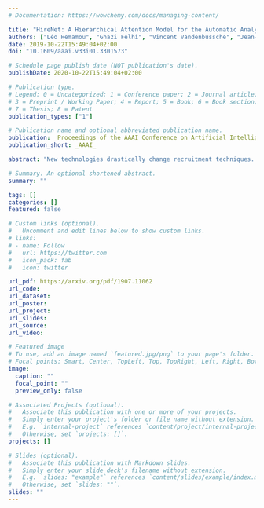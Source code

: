 ```yaml
---
# Documentation: https://wowchemy.com/docs/managing-content/

title: "HireNet: A Hierarchical Attention Model for the Automatic Analysis of Asynchronous Video Job Interviews"
authors: ["Léo Hemamou", "Ghazi Felhi", "Vincent Vandenbussche", "Jean-Claude Martin", "Chloé Clavel"]
date: 2019-10-22T15:49:04+02:00
doi: "10.1609/aaai.v33i01.3301573"

# Schedule page publish date (NOT publication's date).
publishDate: 2020-10-22T15:49:04+02:00

# Publication type.
# Legend: 0 = Uncategorized; 1 = Conference paper; 2 = Journal article;
# 3 = Preprint / Working Paper; 4 = Report; 5 = Book; 6 = Book section;
# 7 = Thesis; 8 = Patent
publication_types: ["1"]

# Publication name and optional abbreviated publication name.
publication: _Proceedings of the AAAI Conference on Artificial Intelligence_
publication_short: _AAAI_

abstract: "New technologies drastically change recruitment techniques. Some research projects aim at designing interactive systems that help candidates practice job interviews. Other studies aim at the automatic detection of social signals (e.g. smile, turn of speech, etc...) in videos of job interviews. These studies are limited with respect to the number of interviews they process, but also by the fact that they only analyze simulated job interviews (e.g. students pretending to apply for a fake position). Asynchronous video interviewing tools have become mature products on the human resources market, and thus, a popular step in the recruitment process. As part of a project to help recruiters, we collected a corpus of more than 7000 candidates having asynchronous video job interviews for real positions and recording videos of themselves answering a set of questions. We propose a new hierarchical attention model called HireNet that aims at predicting the hirability of the candidates as evaluated by recruiters. In HireNet, an interview is considered as a sequence of questions and answers containing salient socials signals. Two contextual sources of information are modeled in HireNet: the words contained in the question and in the job position. Our model achieves better F1-scores than previous approaches for each modality (verbal content, audio and video). Results from early and late multimodal fusion suggest that more sophisticated fusion schemes are needed to improve on the monomodal results. Finally, some examples of moments captured by the attention mechanisms suggest our model could potentially be used to help finding key moments in an asynchronous job interview."

# Summary. An optional shortened abstract.
summary: ""

tags: []
categories: []
featured: false

# Custom links (optional).
#   Uncomment and edit lines below to show custom links.
# links:
# - name: Follow
#   url: https://twitter.com
#   icon_pack: fab
#   icon: twitter

url_pdf: https://arxiv.org/pdf/1907.11062
url_code:
url_dataset:
url_poster:
url_project:
url_slides:
url_source:
url_video:

# Featured image
# To use, add an image named `featured.jpg/png` to your page's folder. 
# Focal points: Smart, Center, TopLeft, Top, TopRight, Left, Right, BottomLeft, Bottom, BottomRight.
image:
  caption: ""
  focal_point: ""
  preview_only: false

# Associated Projects (optional).
#   Associate this publication with one or more of your projects.
#   Simply enter your project's folder or file name without extension.
#   E.g. `internal-project` references `content/project/internal-project/index.md`.
#   Otherwise, set `projects: []`.
projects: []

# Slides (optional).
#   Associate this publication with Markdown slides.
#   Simply enter your slide deck's filename without extension.
#   E.g. `slides: "example"` references `content/slides/example/index.md`.
#   Otherwise, set `slides: ""`.
slides: ""
---
```

